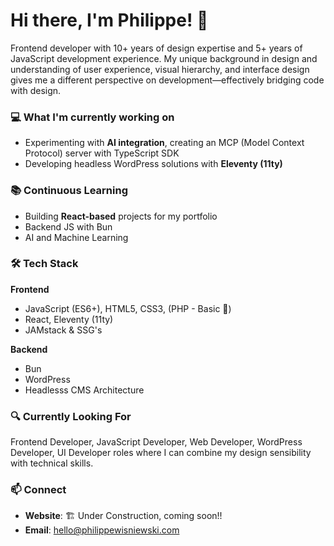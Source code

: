 # Hi there, I'm Philippe! 👋

Frontend developer with 10+ years of design expertise and 5+ years of JavaScript development experience. My unique background in design and understanding of user experience, visual hierarchy, and interface design gives me a different perspective on development—effectively bridging code with design.

### 💻 What I'm currently working on
- Experimenting with **AI integration**, creating an MCP (Model Context Protocol) server with TypeScript SDK
- Developing headless WordPress solutions with **Eleventy (11ty)**

### 📚 Continuous Learning
- Building **React-based** projects for my portfolio
- Backend JS with Bun
- AI and Machine Learning

### 🛠️ Tech Stack

**Frontend**
- JavaScript (ES6+), HTML5, CSS3, (PHP - Basic 👀)
- React, Eleventy (11ty)
- JAMstack & SSG's

**Backend**
- Bun
- WordPress
- Headlesss CMS Architecture

### 🔍 Currently Looking For
Frontend Developer, JavaScript Developer, Web Developer, WordPress Developer, UI Developer roles where I can combine my design sensibility with technical skills.

### 📫 Connect
- **Website**: 🏗 Under Construction, coming soon!!
- **Email**: hello@philippewisniewski.com
